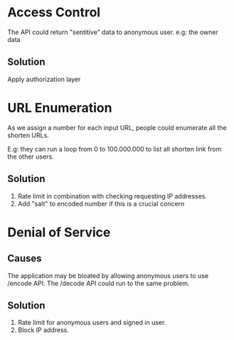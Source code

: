 # Access Control

The API could return "sentitive" data to anonymous user.
e.g: the owner data

## Solution

Apply authorization layer

# URL Enumeration

As we assign a number for each input URL, people could enumerate all the shorten URLs.

E.g: they can run a loop from 0 to 100.000.000 to list all shorten link from the other users.

## Solution

1. Rate limit in combination with checking requesting IP addresses.
2. Add "salt" to encoded number if this is a crucial concern

# Denial of Service

## Causes

The application may be bloated by allowing anonymous users to use /encode API.
The /decode API could run to the same problem.

## Solution

1. Rate limit for anonymous users and signed in user.
2. Block IP address.
